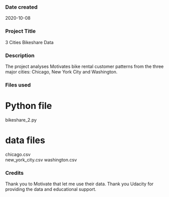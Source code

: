 ### Date created
2020-10-08

### Project Title
3 Cities Bikeshare Data

### Description
The project analyses Motivates bike rental customer patterns from the three major cities: Chicago, New York City and Washington.

### Files used
# Python file
bikeshare_2.py

# data files
chicago.csv  
new_york_city.csv
washington.csv

### Credits
Thank you to Motivate that let me use their data.
Thank you Udacity for providing the data and educational support.

